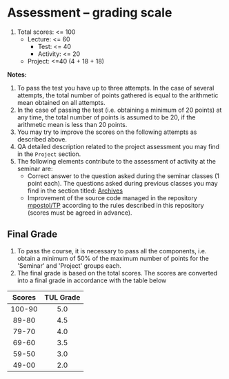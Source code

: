 # Assessment – grading scale

1. Total scores: <= 100
   - Lecture: <= 60
     - Test: <= 40
     - Activity: <= 20
   - Project: <=40 (4 + 18 + 18)

**Notes:**

1. To pass the test you have up to three attempts. In the case of several attempts, the total number of points gathered is equal to the arithmetic mean obtained on all attempts.
1. In the case of passing the test (i.e. obtaining a minimum of 20 points) at any time, the total number of points is assumed to be 20, if the arithmetic mean is less than 20 points.
1. You may try to improve the scores on the following attempts as described above.
1. QA detailed description related to the project assessment you may find in the `Project` section.
1. The following elements contribute to the assessment of activity at the seminar are:
   - Correct answer to the question asked during the seminar classes (1 point each). The questions asked during previous classes you may find in the section titled: [Archives](https://ife.edu.p.lodz.pl/course/view.php?id=224#section-3)
   - Improvement of the source code managed in the repository [mpostol/TP](https://github.com/mpostol/TP) according to the rules described in this repository (scores must be agreed in advance).

## Final Grade

1. To pass the course, it is necessary to pass all the components, i.e. obtain a minimum of 50% of the maximum number of points for the 'Seminar' and 'Project' groups each.
1. The final grade is based on the total scores. The scores are converted into a final grade in accordance with the table below

| Scores | TUL Grade |
| :----: | :-------: |
| 100-90 |    5.0    |
| 89-80  |    4.5    |
| 79-70  |    4.0    |
| 69-60  |    3.5    |
| 59-50  |    3.0    |
| 49-00  |    2.0    |
